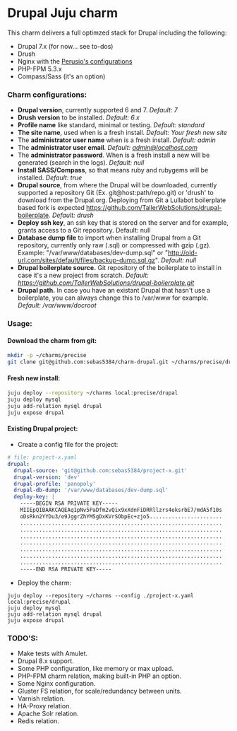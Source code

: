Drupal Juju charm
=======================

This charm delivers a full optimzed stack for Drupal including the following:

- Drupal 7.x (for now... see to-dos)
- Drush
- Nginx with the [Perusio's configurations][1]
- PHP-FPM 5.3.x
- Compass/Sass (it's an option)

### Charm configurations:
- **Drupal version**, currently supported 6 and 7. *Default: 7*
- **Drush version** to be installed. *Default: 6.x*
- **Profile name** like standard, minimal or testing. *Default: standard*
- **The site name**, used when is a fresh install. *Default: Your fresh new site*
- The **administrator user name** when is a fresh install. *Default: admin*
- The **administrator user email**. *Default: admin@localhost.com*
- The **administrator password**. When is a fresh install a new will be generated (search in the logs). *Default: null*
- **Install SASS/Compass**, so that means ruby and rubygems will be installed. *Default: true*
- **Drupal source**, from where the Drupal will be downloaded, currently supported a repository Git (Ex. git@host:path/repo.git) or 'drush' to download from the Drupal.org. Deploying from Git a Lullabot boilerplate based fork is expected https://github.com/TallerWebSolutions/drupal-boilerplate. *Default: drush*
- **Deploy ssh key**, an ssh key that is stored on the server and for example, grants access to a Git repository. Default: null
- **Database dump file** to import when installing Drupal from a Git repository, currently only raw (.sql) or compressed with gzip (.gz). Example: "/var/www/databases/dev-dump.sql" or "http://old-url.com/sites/default/files/backup-dump.sql.gz". *Default: null*
- **Drupal boilerplate source.** Git repository of the boilerplate to install in case it's a new project from scratch. *Default: https://github.com/TallerWebSolutions/drupal-boilerplate.git*
- **Drupal path.** In case you have an existant Drupal that hasn't use a boilerplate, you can always change this to /var/www for example. *Default: /var/www/docroot*

### Usage:
#### Download the charm from git:
```bash
mkdir -p ~/charms/precise
git clone git@github.com:sebas5384/charm-drupal.git ~/charms/precise/drupal
```

#### Fresh new install:
```bash
juju deploy --repository ~/charms local:precise/drupal
juju deploy mysql
juju add-relation mysql drupal
juju expose drupal
```

#### Existing Drupal project:
- Create a config file for the project:
```yaml
# file: project-x.yaml
drupal:
  drupal-source: 'git@github.com:sebas5384/project-x.git'
  drupal-version: 'dev'
  drupal-profile: 'panopoly'
  drupal-db-dump: '/var/www/databases/dev-dump.sql'
  deploy-key: |
    -----BEGIN RSA PRIVATE KEY-----
    MIIEpQIBAAKCAQEAq1pNv5PaDfm2vQix9xXdnFiDRRllzrs4oksrbE7/mdA5f10s
    oDsRkn2YYDu3/e9JggrZhYM5gDxKVrSObpEc+zjo5.......................
    ................................................................
    ................................................................
    ................................................................
    ................................................................
    ................................................................
    ................................................................
    ................................................................
    -----END RSA PRIVATE KEY-----
```
- Deploy the charm:
```basg
juju deploy --repository ~/charms --config ./project-x.yaml local:precise/drupal
juju deploy mysql
juju add-relation mysql drupal
juju expose drupal
```

### TODO'S:
- Make tests with Amulet.
- Drupal 8.x support.
- Some PHP configuration, like memory or max upload.
- PHP-FPM charm relation, making built-in PHP an option.
- Some Nginx configuration.
- Gluster FS relation, for scale/redundancy between units.
- Varnish relation.
- HA-Proxy relation.
- Apache Solr relation.
- Redis relation.

[1]: https://github.com/perusio/drupal-with-nginx
